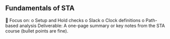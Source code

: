 ## Fundamentals of STA


 Focus on: 
o Setup and Hold checks 
o Slack 
o Clock definitions 
o Path-based analysis 
Deliverable: 
A one-page summary or key notes from the STA course (bullet points are fine).
